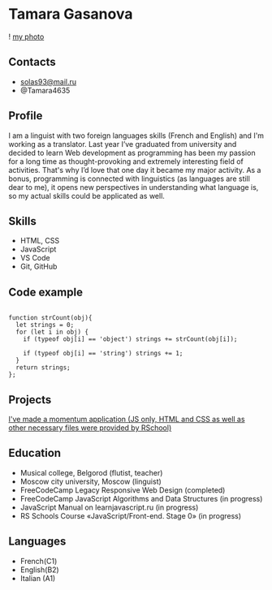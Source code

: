 # Tamara Gasanova

! [my photo](/rsschool-cv/my-photo.jpg)

## Contacts
* solas93@mail.ru
* @Tamara4635

## Profile

I am a linguist with two foreign languages skills (French and English) and I'm working as a translator. Last year I’ve graduated from university and decided to learn Web development as programming has been my passion for a long time as thought-provoking and extremely interesting field of activities. That's why I’d love that one day it became my major activity. As a bonus, programming is connected with linguistics (as languages are still dear to me), it opens new perspectives in understanding what language is, so my actual skills could be applicated as well. 

## Skills

* HTML, CSS
* JavaScript
* VS Code
* Git, GitHub

## Code example

```javascript, codewars kyu 7

function strCount(obj){
  let strings = 0;
  for (let i in obj) {
    if (typeof obj[i] == 'object') strings += strCount(obj[i]);

    if (typeof obj[i] == 'string') strings += 1;
  }
  return strings;
};
```

## Projects

[I've made a momentum application (JS only, HTML and CSS as well as other necessary files were provided by RSchool)](https://rolling-scopes-school.github.io/mireille0000-JSFEPRESCHOOL2022Q4/momentum/)

## Education

* Musical college, Belgorod (flutist, teacher)
* Moscow city university, Moscow (linguist)
* FreeCodeCamp Legacy Responsive Web Design (completed)
* FreeCodeCamp JavaScript Algorithms and Data Structures (in progress)
* JavaScript Manual on learnjavascript.ru (in progress)
* RS Schools Course «JavaScript/Front-end. Stage 0» (in progress)

## Languages

* French(C1)
* English(B2)
* Italian (A1)